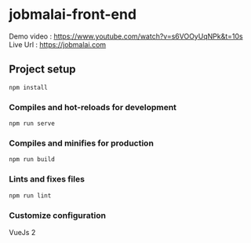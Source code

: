 # jobmalai-front-end
Demo video : https://www.youtube.com/watch?v=s6VOOyUqNPk&t=10s
Live Url : https://jobmalai.com

## Project setup
```
npm install
```

### Compiles and hot-reloads for development
```
npm run serve
```

### Compiles and minifies for production
```
npm run build
```

### Lints and fixes files
```
npm run lint
```

### Customize configuration
VueJs 2
